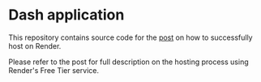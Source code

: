# Dash application
This repository contains source code for the [post](https://pankajchejara23.github.io/posts/post-with-code/Hosting%20on%20Render.html) on how to successfully host on Render.

Please refer to the post for full description on the hosting process using Render's Free Tier service.
